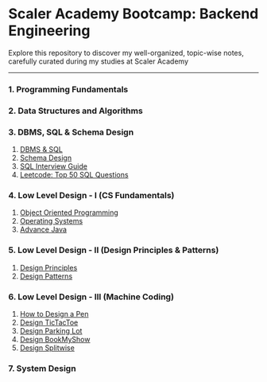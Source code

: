 # Scaler Academy Bootcamp: Backend Engineering

Explore this repository to discover my well-organized, topic-wise notes, carefully curated during my studies at Scaler Academy

---

### 1. Programming Fundamentals
   
### 2. Data Structures and Algorithms

### 3. DBMS, SQL & Schema Design
   1. [DBMS & SQL](https://github.com/xoraus/ScalerAcademy-Notes/tree/main/01-Databas-SQL#sql-1-intro-to-dbms)
   2. [Schema Design](#)
   3. [SQL Interview Guide](https://github.com/xoraus/CrackingTheSQLInterview)
   4. [Leetcode: Top 50 SQL Questions](github.com/xoraus/top50sql-leetcode)

### 4. Low Level Design - I (CS Fundamentals)
   1. [Object Oriented Programming](https://github.com/xoraus/ScalerAcademy-Bootcamp/blob/main/02-OOP-Concurrency-Advance-Java/02-OOP-Concurrency-Java.md) 
   2. [Operating Systems](#) 
   3. [Advance Java](#)

### 5. Low Level Design - II (Design Principles & Patterns)
 1. [Design Principles]()
 2. [Design Patterns](#)

### 6. Low Level Design - III (Machine Coding)
  1. [How to Design a Pen](https://github.com/xoraus/ScalerAcademy-Bootcamp/blob/main/04-Machine-Coding/01.how-to-design-a-pen.md)
  2. [Design TicTacToe](#)
  3. [Design Parking Lot](#)
  4. [Design BookMyShow](#)
  5. [Design Splitwise](#)

### 7. System Design

<!--

- [SQL 01: Intro to DBMS](https://github.com/xoraus/ScalerAcademy-Notes/tree/main/01-Databas-SQL#sql-1-intro-to-dbms)
- [SQL 02: Keys](https://github.com/xoraus/ScalerAcademy-Notes/tree/main/01-Databas-SQL#sql-2-keys)
- [SOL 03: CRUD - I](https://github.com/xoraus/ScalerAcademy-Notes/tree/main/01-Databas-SQL#sql-3-crud---i)
- [SOL 04: CRUD - II](https://github.com/xoraus/ScalerAcademy-Notes/tree/main/01-Databas-SQL#sql-4-crud---ii)
- [SOL 05: Joins - I](https://github.com/xoraus/ScalerAcademy-Notes/tree/main/01-Databas-SQL#sol-5-joins---i)
- [SOL 06: Joins - II](https://github.com/xoraus/ScalerAcademy-Notes/tree/main/01-Databas-SQL#sql-6-joins---ii)
- [SQL 07: Aggregate Queries](https://github.com/xoraus/ScalerAcademy-Notes/tree/main/01-Databas-SQL#sql-7-aggregate-queries)
- [SOL 08: Subqueries and Views](https://github.com/xoraus/ScalerAcademy-Notes/tree/main/01-Databas-SQL#sql-8-subqueries-and-views)
- [SOL 09: Indexing](https://github.com/xoraus/ScalerAcademy-Notes/tree/main/01-Databas-SQL#sql-9-indexing)
- [SOL 10: Transactions - I](https://github.com/xoraus/ScalerAcademy-Notes/tree/main/01-Databas-SQL#sql-10-transactions---i)
- [SOL 11: Transactions - II](https://github.com/xoraus/ScalerAcademy-Notes/tree/main/01-Databas-SQL#sql-10-transactions---ii)
- [SOL 12: Schema Design - I](https://github.com/xoraus/ScalerAcademy-Notes/tree/main/01-Databas-SQL#sql-11-schema-design---i--this-will-be-updated-soon)
- [SQL 13: Schema Design - 11](https://github.com/xoraus/ScalerAcademy-Notes/tree/main/01-Databas-SQL#sql-12-schema-design----i--this-will-be-updated-soon)

-->
